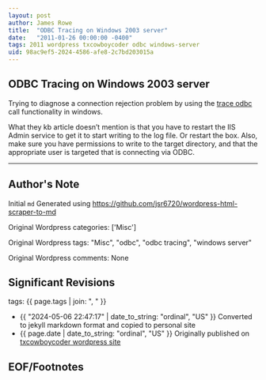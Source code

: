 ```yaml
---
layout: post
author: James Rowe
title:  "ODBC Tracing on Windows 2003 server"
date:   "2011-01-26 00:00:00 -0400"
tags: 2011 wordpress txcowboycoder odbc windows-server
uid: 98ac9ef5-2024-4586-afe8-2c7bd203015a
---
```



## ODBC Tracing on Windows 2003 server


Trying to diagnose a connection rejection problem by using the [trace odbc](http://support.microsoft.com/kb/274551) call functionality in windows.


What they kb article doesn’t mention is that you have to restart the IIS Admin service to get it to start writing to the log file. Or restart the box. Also, make sure you have permissions to write to the target directory, and that the appropriate user is targeted that is connecting via ODBC.




---

## Author's Note

Initial `md` Generated using <https://github.com/jsr6720/wordpress-html-scraper-to-md>

Original Wordpress categories: ['Misc']

Original Wordpress tags: "Misc", "odbc", "odbc tracing", "windows server"

Original Wordpress comments: None

## Significant Revisions

tags: {{ page.tags | join: ", " }} <!-- todo move this somewhere -->

- {{ "2024-05-06 22:47:17" | date_to_string: "ordinal", "US" }} Converted to jekyll markdown format and copied to personal site
- {{ page.date | date_to_string: "ordinal", "US" }} Originally published on [txcowboycoder wordpress site](https://txcowboycoder.wordpress.com/2011/01/26/odbc-tracing-on-windows-2003-server/)

## EOF/Footnotes

